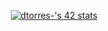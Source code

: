 <p align="center">
<a href="https://profile.intra.42.fr/users/dtorres-"><img src="https://badge.mediaplus.ma/greenbinary/dtorres-?1337Badge=off&UM6P=off" alt="dtorres-'s 42 stats" target="_blank"/></a>
</p>
  <!--
**dtorresss/dtorresss** is a ✨ _special_ ✨ repository because its `README.md` (this file) appears on your GitHub profile.

Here are some ideas to get you started:

- 🔭 I’m currently working on ...
- 🌱 I’m currently learning ...
- 👯 I’m looking to collaborate on ...
- 🤔 I’m looking for help with ...
- 💬 Ask me about ...
- 📫 How to reach me: ...
- 😄 Pronouns: ...
- ⚡ Fun fact: ...
-->

